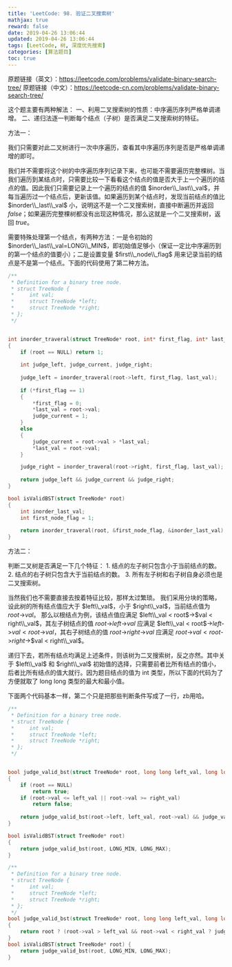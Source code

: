 ```yaml
---
title: 'LeetCode: 98. 验证二叉搜索树'
mathjax: true
reward: false
date: 2019-04-26 13:06:44
updated: 2019-04-26 13:06:44
tags: [LeetCode, 树, 深度优先搜索]
categories: [算法题目]
toc: true
---
```


原题链接（英文）：https://leetcode.com/problems/validate-binary-search-tree/
原题链接（中文）：https://leetcode-cn.com/problems/validate-binary-search-tree/

这个题主要有两种解法：
一、利用二叉搜索树的性质：中序遍历序列严格单调递增。
二、递归法逐一判断每个结点（子树）是否满足二叉搜索树的特征。
<!--more-->
方法一：

我们只需要对此二叉树进行一次中序遍历，查看其中序遍历序列是否是严格单调递增的即可。

我们并不需要将这个树的中序遍历序列记录下来，也可能不需要遍历完整棵树。当我们遍历到某结点时，只需要比较一下看看这个结点的值是否大于上一个遍历的结点的值。因此我们只需要记录上一个遍历的结点的值 $inorder\\_last\\_val$，并每当遍历过一个结点后，更新该值。如果遍历到某个结点时，发现当前结点的值比 $inorder\\_last\\_val$ 小，说明这不是一个二叉搜索树，直接中断遍历并返回 $false$；如果遍历完整棵树都没有出现这种情况，那么这就是一个二叉搜索树，返回 $true$。

需要特殊处理第一个结点，有两种方法：一是令初始的 $inorder\\_last\\_val=LONG\\_MIN$，即初始值足够小（保证一定比中序遍历到的第一个结点的值要小）；二是设置变量 $first\\_node\\_flag$ 用来记录当前的结点是不是第一个结点。下面的代码使用了第二种方法。

```C
/**
 * Definition for a binary tree node.
 * struct TreeNode {
 *     int val;
 *     struct TreeNode *left;
 *     struct TreeNode *right;
 * };
 */


int inorder_traveral(struct TreeNode* root, int* first_flag, int* last_val)
{
    if (root == NULL) return 1;
    
    int judge_left, judge_current, judge_right;
    
    judge_left = inorder_traveral(root->left, first_flag, last_val);
    
    if (*first_flag == 1)
    {
        *first_flag = 0;
        *last_val = root->val;
        judge_current = 1;
    }
    else
    {
        judge_current = root->val > *last_val;
        *last_val = root->val;
    }

    judge_right = inorder_traveral(root->right, first_flag, last_val);
    
    return judge_left && judge_current && judge_right;
}

bool isValidBST(struct TreeNode* root)
{
    int inorder_last_val;
    int first_node_flag = 1;
    
    return inorder_traveral(root, &first_node_flag, &inorder_last_val);
}
```


方法二：

判断二叉树是否满足一下几个特征：
1\. 结点的左子树只包含小于当前结点的数。
2\. 结点的右子树只包含大于当前结点的数。
3\. 所有左子树和右子树自身必须也是二叉搜索树。

当然我们也不需要直接去按着特征比较，那样太过繁琐。
我们采用分块的策略，设此树的所有结点值应大于 $left\\_val$，小于 $right\\_val$，当前结点值为 $root$->$val$。
那么以根结点为例，该结点值应满足 $left\\_val < root$->$val < right\\_val$，其左子树结点的值 $root$->$left$->$val$ 应满足 $left\\_val < root$->$left$->$val < root$->$val$，其右子树结点的值 $root$->$right$->$val$ 应满足 $root$->$val < root$->$right$->$val < right\\_val$。

递归下去，若所有结点均满足上述条件，则该树为二叉搜索树，反之亦然。其中关于 $left\\_val$ 和 $right\\_val$ 初始值的选择，只需要前者比所有结点的值小，后者比所有结点的值大就行。因为题目结点的值为 int 类型，所以下面的代码为了方便就取了 long long 类型的最大和最小值。

下面两个代码基本一样，第二个只是把那些判断条件写成了一行，zb用哈。

```C
/**
 * Definition for a binary tree node.
 * struct TreeNode {
 *     int val;
 *     struct TreeNode *left;
 *     struct TreeNode *right;
 * };
 */


bool judge_valid_bst(struct TreeNode* root, long long left_val, long long right_val)
{
    if (root == NULL)
        return true;
    if (root->val <= left_val || root->val >= right_val)
        return false;
    
    return judge_valid_bst(root->left, left_val, root->val) && judge_valid_bst(root->right, root->val, right_val);
}

bool isValidBST(struct TreeNode* root)
{
    return judge_valid_bst(root, LONG_MIN, LONG_MAX);
}
```
```C
/**
 * Definition for a binary tree node.
 * struct TreeNode {
 *     int val;
 *     struct TreeNode *left;
 *     struct TreeNode *right;
 * };
 */
bool judge_valid_bst(struct TreeNode* root, long long left_val, long long right_val)
{
    return root ? (root->val > left_val && root->val < right_val ? judge_valid_bst(root->left, left_val, root->val) && judge_valid_bst(root->right, root->val, right_val) : false) : true;
}
bool isValidBST(struct TreeNode* root) {
    return judge_valid_bst(root, LONG_MIN, LONG_MAX);
}
```